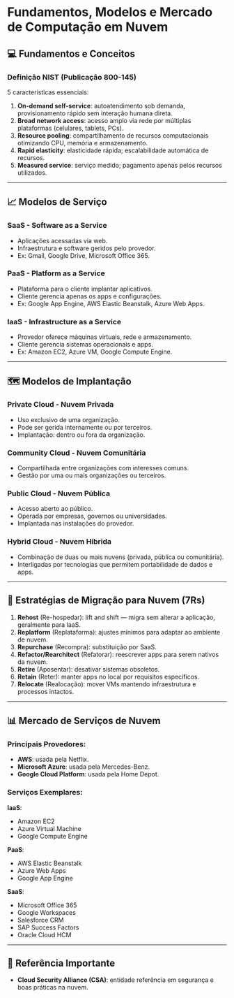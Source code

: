# Fundamentos, Modelos e Mercado de Computação em Nuvem<!--  -->

## &#x1F4BB; Fundamentos e Conceitos

### Definição NIST (Publicação 800-145)
5 características essenciais:
1. **On-demand self-service**: autoatendimento sob demanda, provisionamento rápido sem interação humana direta.
2. **Broad network access**: acesso amplo via rede por múltiplas plataformas (celulares, tablets, PCs).
3. **Resource pooling**: compartilhamento de recursos computacionais otimizando CPU, memória e armazenamento.
4. **Rapid elasticity**: elasticidade rápida; escalabilidade automática de recursos.
5. **Measured service**: serviço medido; pagamento apenas pelos recursos utilizados.

---

## &#x1F4C8; Modelos de Serviço

### **SaaS** - Software as a Service
- Aplicações acessadas via web.
- Infraestrutura e software geridos pelo provedor.
- Ex: Gmail, Google Drive, Microsoft Office 365.

### **PaaS** - Platform as a Service
- Plataforma para o cliente implantar aplicativos.
- Cliente gerencia apenas os apps e configurações.
- Ex: Google App Engine, AWS Elastic Beanstalk, Azure Web Apps.

### **IaaS** - Infrastructure as a Service
- Provedor oferece máquinas virtuais, rede e armazenamento.
- Cliente gerencia sistemas operacionais e apps.
- Ex: Amazon EC2, Azure VM, Google Compute Engine.

---

## &#x1F5FA; Modelos de Implantação

### **Private Cloud** - Nuvem Privada
- Uso exclusivo de uma organização.
- Pode ser gerida internamente ou por terceiros.
- Implantação: dentro ou fora da organização.

### **Community Cloud** - Nuvem Comunitária
- Compartilhada entre organizações com interesses comuns.
- Gestão por uma ou mais organizações ou terceiros.

### **Public Cloud** - Nuvem Pública
- Acesso aberto ao público.
- Operada por empresas, governos ou universidades.
- Implantada nas instalações do provedor.

### **Hybrid Cloud** - Nuvem Híbrida
- Combinação de duas ou mais nuvens (privada, pública ou comunitária).
- Interligadas por tecnologias que permitem portabilidade de dados e apps.

---

## &#x1F3E2; Estratégias de Migração para Nuvem (7Rs)

1. **Rehost** (Re-hospedar): lift and shift — migra sem alterar a aplicação, geralmente para IaaS.
2. **Replatform** (Replataforma): ajustes mínimos para adaptar ao ambiente de nuvem.
3. **Repurchase** (Recompra): substituição por SaaS.
4. **Refactor/Rearchitect** (Refatorar): reescrever apps para serem nativos da nuvem.
5. **Retire** (Aposentar): desativar sistemas obsoletos.
6. **Retain** (Reter): manter apps no local por requisitos específicos.
7. **Relocate** (Realocação): mover VMs mantendo infraestrutura e processos intactos.

---

## &#x1F4CA; Mercado de Serviços de Nuvem

### **Principais Provedores**:
- **AWS**: usada pela Netflix.
- **Microsoft Azure**: usada pela Mercedes-Benz.
- **Google Cloud Platform**: usada pela Home Depot.

### **Serviços Exemplares**:

**IaaS**:
- Amazon EC2
- Azure Virtual Machine
- Google Compute Engine

**PaaS**:
- AWS Elastic Beanstalk
- Azure Web Apps
- Google App Engine

**SaaS**:
- Microsoft Office 365
- Google Workspaces
- Salesforce CRM
- SAP Success Factors
- Oracle Cloud HCM

---

## &#x1F4D6; Referência Importante
- **Cloud Security Alliance (CSA)**: entidade referência em segurança e boas práticas na nuvem.
